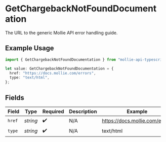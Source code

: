 # GetChargebackNotFoundDocumentation

The URL to the generic Mollie API error handling guide.

## Example Usage

```typescript
import { GetChargebackNotFoundDocumentation } from "mollie-api-typescript/models/operations";

let value: GetChargebackNotFoundDocumentation = {
  href: "https://docs.mollie.com/errors",
  type: "text/html",
};
```

## Fields

| Field                          | Type                           | Required                       | Description                    | Example                        |
| ------------------------------ | ------------------------------ | ------------------------------ | ------------------------------ | ------------------------------ |
| `href`                         | *string*                       | :heavy_check_mark:             | N/A                            | https://docs.mollie.com/errors |
| `type`                         | *string*                       | :heavy_check_mark:             | N/A                            | text/html                      |